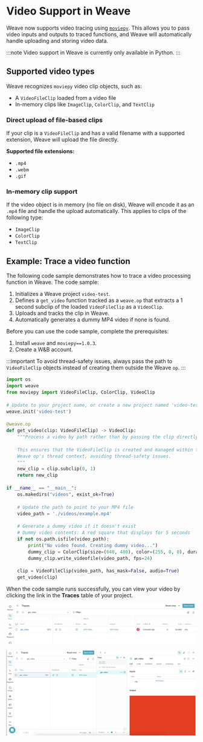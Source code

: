 # Video Support in Weave

Weave now supports video tracing using [`moviepy`](https://zulko.github.io/moviepy/). This allows you to pass video inputs and outputs to traced functions, and Weave will automatically handle uploading and storing video data.

:::note
Video support in Weave is currently only available in Python.
:::

## Supported video types

Weave recognizes `moviepy` video clip objects, such as:

- A `VideoFileClip` loaded from a video file
- In-memory clips like `ImageClip`, `ColorClip`, and `TextClip`

### Direct upload of file-based clips

If your clip is a `VideoFileClip` and has a valid filename with a supported extension, Weave will upload the file directly.

**Supported file extensions:**

- `.mp4`
- `.webm`
- `.gif`

### In-memory clip support

If the video object is in memory (no file on disk), Weave will encode it as an `.mp4` file and handle the upload automatically. This applies to clips of the following type:

- `ImageClip`
- `ColorClip`
- `TextClip`

## Example: Trace a video function

The following code sample demonstrates how to trace a video processing function in Weave. The code sample:

1. Initializes a Weave project `video-test`.
2. Defines a `get_video` function tracked as a `weave.op` that extracts a 1 second subclip of the loaded `VideoFileClip` as a `VideoClip`.
3. Uploads and tracks the clip in Weave.
4. Automatically generates a dummy MP4 video if none is found.

Before you can use the code sample, complete the prerequisites:

1. Install `weave` and `moviepy==1.0.3`.
2. Create a W&B account.

:::important
To avoid thread-safety issues, always pass the path to `VideoFileClip` objects instead of creating them outside the Weave `op`.
:::

```python
import os
import weave
from moviepy import VideoFileClip, ColorClip, VideoClip

# Update to your project name, or create a new project named 'video-test'
weave.init('video-test')

@weave.op
def get_video(clip: VideoFileClip) -> VideoClip:
    """Process a video by path rather than by passing the clip directly.

    This ensures that the VideoFileClip is created and managed within the
    Weave op's thread context, avoiding thread-safety issues.
    """
    new_clip = clip.subclip(0, 1)
    return new_clip

if __name__ == "__main__":
    os.makedirs("videos", exist_ok=True)

    # Update the path to point to your MP4 file
    video_path = './videos/example.mp4'

    # Generate a dummy video if it doesn't exist
    # Dummy video contents: A red square that displays for 5 seconds
    if not os.path.isfile(video_path):
        print("No video found. Creating dummy video...")
        dummy_clip = ColorClip(size=(640, 480), color=(255, 0, 0), duration=5)
        dummy_clip.write_videofile(video_path, fps=24)

    clip = VideoFileClip(video_path, has_mask=False, audio=True)
    get_video(clip) 
```

When the code sample runs successfully, you can view your video by clicking the link in the **Traces** table of your project.

![A trace of a video processing function in the Traces table.](imgs/video-trace.png)

![An MP4 video uploaded to Weave, viewed in the Traces popout.](imgs/video-trace-popout.png)
